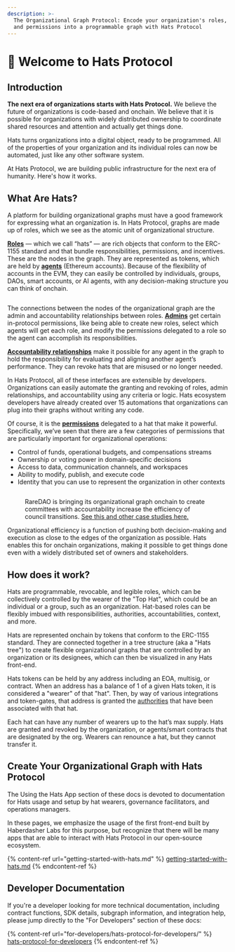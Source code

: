 ```yaml
---
description: >-
  The Organizational Graph Protocol: Encode your organization's roles, agents,
  and permissions into a programmable graph with Hats Protocol
---
```


# 👋 Welcome to Hats Protocol

## Introduction

**The next era of organizations starts with Hats Protocol.** We believe the future of organizations is code-based and onchain. We believe that it is possible for organizations with widely distributed ownership to coordinate shared resources and attention and actually get things done.

Hats turns organizations into a digital object, ready to be programmed. All of the properties of your organization and its individual roles can now be automated, just like any other software system.

At Hats Protocol, we are building public infrastructure for the next era of humanity. Here's how it works.

## What Are Hats?

A platform for building organizational graphs must have a good framework for expressing what an organization is. In Hats Protocol, graphs are made up of roles, which we see as the atomic unit of organizational structure.

[**Roles**](using-hats/what-hats-do-i-need.md) — which we call “hats” — are rich objects that conform to the ERC-1155 standard and that bundle responsibilities, permissions, and incentives. These are the nodes in the graph. They are represented as tokens, which are held by [**agents**](using-hats/adding-wearers.md) (Ethereum accounts). Because of the flexibility of accounts in the EVM, they can easily be controlled by individuals, groups, DAOs, smart accounts, or AI agents, with any decision-making structure you can think of onchain.

<figure><img src="https://lh7-us.googleusercontent.com/XmvualHMUh27UvgJ3EVo2aHeag1aSn4tkmyZdmJ2q3iQjr-Ic_VsfGrIdWIJShTAVH6n9b41nMA9GSg5PK6uJJnIzVB53opG1tnClXK5mCxLCMtRdRCmEMDRyno2nUP9l_crFbKwCV6Ckk2oE0wWRxk" alt=""><figcaption></figcaption></figure>

The connections between the nodes of the organizational graph are the admin and accountability relationships between roles. [**Admins**](using-hats/setting-accountabilities/admins-creating-issuing-and-revising-hats.md) get certain in-protocol permissions, like being able to create new roles, select which agents will get each role, and modify the permissions delegated to a role so the agent can accomplish its responsibilities.

[**Accountability relationships**](using-hats/setting-accountabilities/eligibility-requirements-for-wearers.md) make it possible for any agent in the graph to hold the responsibility for evaluating and aligning another agent’s performance. They can revoke hats that are misused or no longer needed.&#x20;

In Hats Protocol, all of these interfaces are extensible by developers. Organizations can easily automate the granting and revoking of roles, admin relationships, and accountability using any criteria or logic. Hats ecosystem developers have already created over 15 automations that organizations can plug into their graphs without writing any code.

Of course, it is the [**permissions**](hats-integrations/permissions-and-authorities/) delegated to a hat that make it powerful. Specifically, we’ve seen that there are a few categories of permissions that are particularly important for organizational operations:

* Control of funds, operational budgets, and compensations streams&#x20;
* Ownership or voting power in domain-specific decisions
* Access to data, communication channels, and workspaces
* Ability to modify, publish, and execute code
* Identity that you can use to represent the organization in other contexts

<figure><img src="https://lh7-us.googleusercontent.com/4mAlQnmGQpwf4tN2s4lUvHZxP3FhYL0IY2F_9c6xsCQA3zq-aQWGWEO7UUAxtr_YZSeK4R8_XY0JAlWhQZvuJx7zVdo1ygRCtIim9HB0ThUdhLivIKPA-TT59MG8LnQWJoPuUVZE-nYQNSLMfjvCSvU" alt=""><figcaption><p>RareDAO is bringing its organizational graph onchain to create committees with accountability increase the efficiency of council transitions. <a href="https://www.hatsprotocol.xyz/case-studies">See this and other case studies here.</a></p></figcaption></figure>

Organizational efficiency is a function of pushing both decision-making and execution as close to the edges of the organization as possible. Hats enables this for onchain organizations, making it possible to get things done even with a widely distributed set of owners and stakeholders.

## How does it work?

Hats are programmable, revocable, and legible roles, which can be collectively controlled by the wearer of the "Top Hat", which could be an individual or a group, such as an organization. Hat-based roles can be flexibly imbued with responsibilities, authorities, accountabilities, context, and more.

Hats are represented onchain by tokens that conform to the ERC-1155 standard. They are connected together in a tree structure (aka a "Hats tree") to create flexible organizational graphs that are controlled by an organization or its designees, which can then be visualized in any Hats front-end.

Hats tokens can be held by any address including an EOA, multisig, or contract. When an address has a balance of 1 of a given Hats token, it is considered a "wearer" of that "hat". Then, by way of various integrations and token-gates, that address is granted the [authorities](using-hats/connecting-hats-w-permissions-and-authorities/) that have been associated with that hat.

Each hat can have any number of wearers up to the hat’s max supply. Hats are granted and revoked by the organization, or agents/smart contracts that are designated by the org. Wearers can renounce a hat, but they cannot transfer it.

## Create Your Organizational Graph with Hats Protocol

The Using the Hats App section of these docs is devoted to documentation for Hats usage and setup by hat wearers, governance facilitators, and operations managers.&#x20;

In these pages, we emphasize the usage of the first front-end built by Haberdasher Labs for this purpose, but recognize that there will be many apps that are able to interact with Hats Protocol in our open-source ecosystem.

{% content-ref url="getting-started-with-hats.md" %}
[getting-started-with-hats.md](getting-started-with-hats.md)
{% endcontent-ref %}

## Developer Documentation

If you're a developer looking for more technical documentation, including contract functions, SDK details, subgraph information, and integration help, please jump directly to the "For Developers" section of these docs:

{% content-ref url="for-developers/hats-protocol-for-developers/" %}
[hats-protocol-for-developers](for-developers/hats-protocol-for-developers/)
{% endcontent-ref %}
